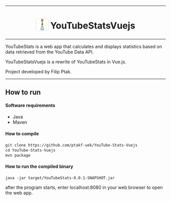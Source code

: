 ***

<h1 align="center"> 
  <sub>
    <img src="public/favicon.ico" height="40" width="40">
  </sub>
  YouTubeStatsVuejs
</h1>

***

YouTubeStats is a web app that calculates and displays statistics based on data retrieved from the YouTube Data API.

YouTubeStatsVuejs is a rewrite of YouTubeStats in Vue.js.

Project developed by Filip Ptak.

***
## How to run
#### Software requirements
- Java
- Maven

#### How to compile
```
git clone https://github.com/ptakf-uek/YouTube-Stats-Vuejs
cd YouTube-Stats-Vuejs
mvn package
```

#### How to run the compiled binary
```
java -jar target/YouTubeStats-0.0.1-SNAPSHOT.jar
```
after the program starts, enter localhost:8080 in your web browser to open the web app.
